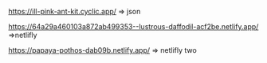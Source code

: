 https://ill-pink-ant-kit.cyclic.app/ => json



https://64a29a460103a872ab499353--lustrous-daffodil-acf2be.netlify.app/ =>netlifly


https://papaya-pothos-dab09b.netlify.app/ => netlifly two